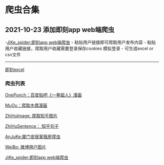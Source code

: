 # 爬虫合集
## 2021-10-23 添加即刻app web端爬虫
-[JiKe_spider:即刻app web端爬虫](https://github.com/anotherfre/demo_scrapy/tree/master/JiKe_spider)
    - 粘贴用户链接即可爬取用户发布内容
    - 粘贴用户收藏链接，爬取用户收藏需要登录保存cookies 模拟登录
    - 可生成excel or csv文件
***
[即刻excel](https://github.com/anotherfre/demo_scrapy/blob/master/ReadmeImage/jike_image.png)
### 爬虫列表
[OnePunch：百度贴吧《一拳超人》漫画](https://github.com/anotherfre/demo_scrapy/tree/master/OnePunch)

[MuOu：爬取木偶漫画](https://github.com/anotherfre/demo_scrapy/tree/master/MuOuMH)

[ZhiHuImage: 爬取知乎图片](https://github.com/anotherfre/demo_scrapy/tree/master/ZhiHuImages)

[ZhiHuSentence： 知乎句子](https://github.com/anotherfre/demo_scrapy/tree/master/ZhiHuImages)

[AnJuKe:厦门安居客租房爬虫](https://github.com/anotherfre/demo_scrapy/tree/master/AnJuKe)

[WeiBo: 微博用户图片](https://github.com/anotherfre/demo_scrapy/tree/master/MuOuMH)

[JiKe_spider:即刻app web端爬虫](https://github.com/anotherfre/demo_scrapy/tree/master/JiKe_spider)